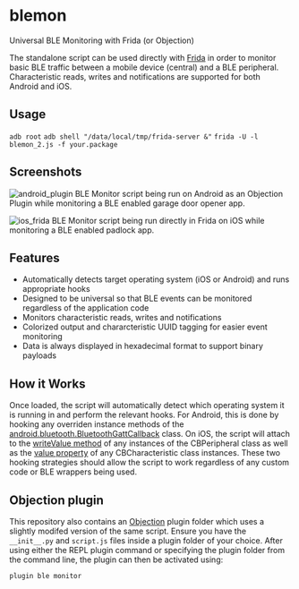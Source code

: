 # blemon
Universal BLE Monitoring with Frida (or Objection)

The standalone script can be used directly with [Frida](https://www.frida.re) in order to monitor basic BLE traffic between a mobile device (central) and a BLE peripheral. Characteristic reads, writes and notifications are supported for both Android and iOS.

## Usage
`adb root`
`adb shell "/data/local/tmp/frida-server &"`
`frida -U -l blemon_2.js -f your.package`

## Screenshots
![android_plugin](images/android_plugin.png)
BLE Monitor script being run on Android as an Objection Plugin while monitoring a BLE enabled garage door opener app.

![ios_frida](images/ios_frida.png)
BLE Monitor script being run directly in Frida on iOS while monitoring a BLE enabled padlock app.
## Features
- Automatically detects target operating system (iOS or Android) and runs appropriate hooks
- Designed to be universal so that BLE events can be monitored regardless of the application code
- Monitors characteristic reads, writes and notifications
- Colorized output and chararcteristic UUID tagging for easier event monitoring
- Data is always displayed in hexadecimal format to support binary payloads

## How it Works
Once loaded, the script will automatically detect which operating system it is running in and perform the relevant hooks. For Android, this is done by hooking any overriden instance methods of the [android.bluetooth.BluetoothGattCallback](https://developer.android.com/reference/android/bluetooth/BluetoothGattCallback.html) class. On iOS, the script will attach to the [writeValue method](https://developer.apple.com/documentation/corebluetooth/cbperipheral/1518747-writevalue?language=objc) of any instances of the CBPeripheral class as well as the [value property](https://developer.apple.com/documentation/corebluetooth/cbcharacteristic/1518878-value?language=objc) of any CBCharacteristic class instances. These two hooking strategies should allow the script to work regardless of any custom code or BLE wrappers being used.

## Objection plugin
This repository also contains an [Objection](https://github.com/sensepost/objection) plugin folder which uses a slightly modifed version of the same script. Ensure you have the `__init__.py` and `script.js` files inside a plugin folder of your choice. After using either the REPL plugin command or specifying the plugin folder from the command line, the plugin can then be activated using:

`plugin ble monitor`

